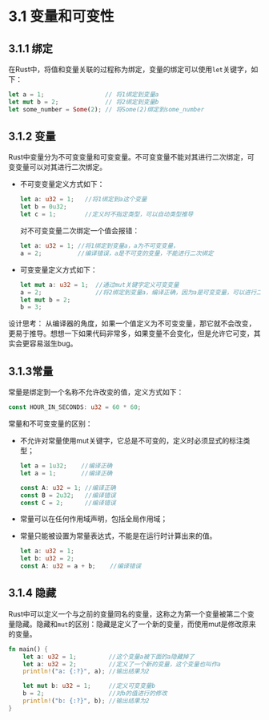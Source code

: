 # 3.1 变量和可变性

## 3.1.1 绑定

在Rust中，将值和变量关联的过程称为绑定，变量的绑定可以使用`let`关键字，如下：

```Rust
let a = 1;                 // 将1绑定到变量a
let mut b = 2;             // 将2绑定到变量b
let some_number = Some(2); // 将Some(2)绑定到some_number
```

## 3.1.2 变量

Rust中变量分为不可变变量和可变变量。不可变变量不能对其进行二次绑定，可变变量可以对其进行二次绑定。

- 不可变变量定义方式如下：

    ```Rust
    let a: u32 = 1;   //将1绑定到a这个变量
    let b = 0u32;
    let c = 1;        //定义时不指定类型，可以自动类型推导
    ```

    对不可变变量二次绑定一个值会报错：

    ```Rust
    let a: u32 = 1; //将1绑定到变量a，a为不可变变量，
    a = 2;          //编译错误，a是不可变的变量，不能进行二次绑定
    ```

- 可变变量定义方式如下：

    ```Rust
    let mut a: u32 = 1;  //通过mut关键字定义可变变量
    a = 2;               //将2绑定到变量a，编译正确，因为a是可变变量，可以进行二次绑定
    let mut b = 2;
    b = 3;
    ```

设计思考：
从编译器的角度，如果一个值定义为不可变变量，那它就不会改变，更易于推导。想想一下如果代码非常多，如果变量不会变化，但是允许它可变，其实会更容易滋生bug。

## 3.1.3常量

常量是绑定到一个名称不允许改变的值，定义方式如下：

```Rust
const HOUR_IN_SECONDS: u32 = 60 * 60;
```

常量和不可变变量的区别：
- 不允许对常量使用mut关键字，它总是不可变的，定义时必须显式的标注类型；

    ```Rust
    let a = 1u32;    //编译正确
    let a = 1;       //编译正确

    const A: u32 = 1; //编译正确
    const B = 2u32;   //编译错误
    const C = 2;      //编译错误
    ```
- 常量可以在任何作用域声明，包括全局作用域；
- 常量只能被设置为常量表达式，不能是在运行时计算出来的值。
    ```Rust
    let a: u32 = 1;
    let b: u32 = 2;
    const A: u32 = a + b;    //编译错误
    ```

## 3.1.4 隐藏

Rust中可以定义一个与之前的变量同名的变量，这称之为第一个变量被第二个变量隐藏。隐藏和`mut`的区别：隐藏是定义了一个新的变量，而使用mut是修改原来的变量。

```Rust
fn main() {
    let a: u32 = 1;         //这个变量a被下面的a隐藏掉了
    let a: u32 = 2;         //定义了一个新的变量，这个变量也叫作a
    println!("a: {:?}", a); //输出结果为2

    let mut b: u32 = 1;     //定义可变变量b
    b = 2;                  //对b的值进行的修改
    println!("b: {:?}", b); //输出结果为2
}
```
